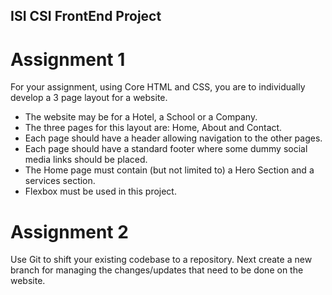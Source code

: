 ## ISI CSI FrontEnd Project
# Assignment 1
For your assignment, using Core HTML and CSS, you are to individually develop a 3 page layout for a website.
- The website may be for a Hotel, a School or a Company.
- The three pages for this layout are: Home, About and Contact.
- Each page should have a header allowing navigation to the other pages.
- Each page should have a standard footer where some dummy social media links should be placed.
- The Home page must contain (but not limited to) a Hero Section and a services section.
- Flexbox must be used in this project.

# Assignment 2
Use Git to shift your existing codebase to a repository. Next create a new branch for managing the changes/updates that need to be done on the website.
